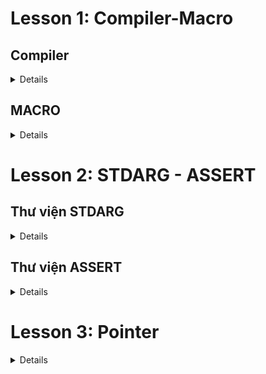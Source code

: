 # Lesson 1: Compiler-Macro

## Compiler ##
<details close>

- Trình biên dịch là một chương trình máy tính được thiết kế để dịch code viết bằng một ngôn ngữ lập trình (source language) sang ngôn ngữ khác (the target language). 

- Compiler thường dùng biên dịch ngôn ngữ bậc cao (C++, Java,...) về ngôn ngữ bậc thấp hơn (ASM, object code,...) để tạo ra một chương trình mà máy tính có thể hiểu và thực thi được.


## Các bước biên dịch chương trình

![Compiler](images/Compiler.png)

### Bước 1: Preprocessing

Đầu tiên Compiler sẽ nhận source code, sau đó tiến hành các bước tiền xử lý: 
- **Include header**: Thay thế các dòng code bắt đầu bằng "#include" bằng toàn bộ nội dung đã code trong các file mà chương trình hiện tại (main) đang include.

- **Expand macro**: đọc nội dung macro đã được định nghĩa, mỗi khi macro được gọi thì tên macro được thay thế bằng nội dung của macro đó. Các loại macro khác nhau được xử lý theo những cách khác nhau (**sẽ được trình bày rõ trong phần Macro.**)

- **Xóa comment**: xóa toàn bộ các dòng comment được viết trong source code.

- **Tạo file .i/.ii**: sau khi thực hiện 3 bước trên, ta có nội dung code hoàn chỉnh của source code (main) được lưu dưới định dạng file .i (chỉ lưu ra một file duy nhất là file của chương trình chính).

Lệnh thực hiện trên terminal:
```c
gcc -E main.c -o main.i
```

### Bước 2: Preprocessing

Các file sau tiền xử lý (.i, .ii) được biên dịch thành các file assembly (.s). Bước này compiler sẽ vừa biên dịch vừa tìm lỗi.

Lệnh thực hiện trên terminal:
```c
gcc main.i -S -o main.s
```
### Bước 3: Assemble

Các file assembly được chuyển đổi thành các file mã máy (machine code hay object code) có định dạng .o(đối với c) hoặc .obj (đối với C++) bởi assembler.

Lệnh thực hiện trên terminal:
```c
gcc main.i -S -o main.s
```

### Bước 4: Linking

Cuối cùng linker sẽ kết hợp các file object code với các file thư viện (.lib, .a) để tạo thành một file chương trình có thể thực thi được (file .exe).

Lệnh thực hiện trên terminal, tạo main.exe và chạy nó:
```c
gcc test1.o test2.o main.o -o main
./main
```
</details>

## MACRO
<details close>

Là thuật ngữ chỉ những thông tin được xử lý ở quá trình tiền xử lý (Preprocessing). Có 3 loại macro chính:
- #include
- #define, #undef
- #if, #elif, #else, #ifdef, #ifndef

### \#include
Chỉ thị này dùng để chèn nội dung của một file code vào source code đang gọi chỉ thị #include và lưu lại nội dung mới dưới dạng file .i/.ii. 

Bằng chỉ thị #include ta có thể tái sử dụng code, phân chia chương trình thành các phần nhỏ để dễ dàng quản lý.

File sum.h
```c
int sum(int a, int b);
```
File main.c
```c
#include"sum.h"
int main(){return 0;}
```
File main.i
```c
int sum(int a, int b);
int main(){return 0;}
```
### \#define
Khi định nghĩa một macro bằng cách sử dụng tiền xử lý #define, mỗi khi macro được gọi trong source code thì compiler sẽ thay thể macro đó với nội dung nó được định nghĩa.
```c
#include <stdio.h>

#define SQUARE(x) ((x) * (x))
int main() 
{
 int result = SQUARE(5); // int result = ((5) * (5));
 printf("Result is: %d\n", result);
 return 0;
}
```

## \#undef

Để định nghĩa là macro trùng tên, ta phải hủy định nghĩa cũ trước đó của nó, sau đó mới được định nghĩa lại macro đó.

 Chỉ thị #undef dùng để hủy định nghĩa của một macro đã được 
định nghĩa trước đó bằng #define.

```c
#include <stdio.h>
#define SENSOR_DATA 42
int main() {
 printf("Value of MY_MACRO: %d\n", MY_MACRO); 
 // Hủy định nghĩa SENSOR_DATA
 #undef SENSOR_DATA
 // Định nghĩa SENSOR_DATA
 #define SENSOR_DATA 50
 printf("Value of MY_MACRO: %d\n", MY_MACRO);
 return 0;
}
```
Output:
> Value of MY_MACRO: 42 \
> Value of MY_MACRO: 50

## \#if, #elif, #else
Macro #if để bắt đầu một điều kiện tiền xử lý. 
Đoạn code dưới đây mô tả cách macro #if, #elif, #else hoạt động.
```c
#include <stdio.h>

// Định nghĩa một macro
#define CONDITION 3

int main() {
    // Sử dụng #if, #elif, #else
    #if CONDITION == 1                               // Điều kiện #if sai, lệnh #define không được thực thi
        #define SENSOR TRUE
    #elif CONDITION == 2                             // Tiếp tục kiểm tra với #elif
        #define SENSOR FALSE            
    #else                                          // Không có điều kiện nào ở trên đúng
        printf("FALIED.\n");
    #endif

    return 0;
}
```
## \#ifdef, #ifndef
#ifdef dùng để kiểm tra nếu macro đã được định nghĩa thì mã nguồn sau #ifdef sẽ được biên dịch.
#ifndef dùng để kiểm tra nếu macro chưa được định nghĩa thì mã nguồn sau #ifndef sẽ được biên dịch.
```c
#ifndef __ABC_H
#define __ABC_H
#endif

#ifdef __ABC_H
int a = 0;
#endif
```
##Macro function
Ta có thể dùng macro để định nghĩa function, khi macro function có nhiều dòng, ta gõ ký tự "\" để xuống dòng.
```c
#define SUM(a,b) \
printf("Tong la: ", a+b);\
return (a+b);
```
Viết macro function sẽ tối ưu về tốc độ hơn so với việc ta viết riêng định nghĩa function đó. Tuy nhiên macro function sẽ không tối ưu về bộ nhớ trên RAM.

## Toán tử \# và \#\# trong macro
Toán tử #: chuỗi nhập vào tự chuẩn hóa thành dạng chuỗi
```c
  #define CREATE_FUNC(func, cmd)  \
  void func() {                   \
      printf(#cmd);               
  }
  CREATE_FUNC (test1, this is function test1)

  //Kết quả quá trình preprocessing sẽ là:
  // void test1() {
  // printf("this is function test1");
  //}
```
Toán tử ##: nối các chuỗi lại với nhau.
```c
  #define CREATE_VAR(name)        \
  int int_##name;  
  CREATE_VAR(first)
  //Kết quả quá trình preprocessing sẽ là:
  // int int_first;
```

##Variadic macro
Là dạng macro khi định nghĩa có số lượng tham số đầu vào là bất định, cho phép người lập trình mở rộng không giới hạn số lượng tham số truyền vào.
Sử dụng cú pháp "..." biểu thị những tham số sau có thể mở rộng.
```c
// Định nghĩa variadic macro
#define PRINT_ARGS(format, ...) printf(format, __VA_ARGS__);

int main () { 
    PRINT_ARGS("Hello numbers %d, %f, %s", 10, 27.3, " OK") // printf("Hello numbers %d, %f, %s", 10, 27.3, " OK");
    return 0;}
```
</details>

# Lesson 2: STDARG - ASSERT

## Thư viện STDARG
<details close>
Là một thư viện chuẩn của ngôn ngữ C, cho phép định nghĩa hàm với số lượng tham số tùy ý.

Giả sử ta định nghĩa một hàm "void display(int count,...);", để sử dụng thư viện STDARD định nghĩa hàm trên ta cần hiểu rõ các thành phần sau:

**va_list val**: là một kiểu dữ liệu khi khai báo ta sẽ được một biến con trỏ là val, con trỏ này được khai báo để trỏ tới vùng nhớ của một chuỗi với các phần tử chuỗi lần lượt là địa chỉ của các tham số truyền vào.

**va_start(val, count)**: có tác dụng khởi tạo một chuỗi chứa các địa chỉ của các tham số được truyền vào hàm, ta tạm gọi chuỗi này là chuỗi A. Đầu tiên val sẽ được trỏ tới vùng nhớ trong chuỗi A chứa địa chỉ của biến count.

**va_arg(val, <type>)**: tại vị trí val đang trỏ tới (ví dụ là đang trỏ tới tham số count), trỏ tiếp tới vị trí tiếp theo trong chuỗi A, vị trí này mang giá trị là địa chỉ của tham số kế tiếp. Sau đó val được ép kiểu theo kiểu dữ liệu <type> được chỉ định.

**va_end(val)**: giải phóng bộ nhớ, kết thúc việc sử dụng chuỗi A mang các địa chỉ của tham số truyền vào

```c
#include <stdio.h>
#include <stdarg.h>

void display(int count, ...) {
    va_list av;
    va_start(av, count);
   
    printf("Value at 1: %d\n", va_arg(av,int)); 
    printf("Value at 2: %d\n", va_arg(av,int)); 

    va_end(va);
}

int main(){
    display(5, 6, 8,);
    return 0;
}

//OUTPUT: 
// Value at 1: 6
// Value at 2: 8
```
</details>

## Thư viện ASSERT
<details close>
Thư viện này sử dụng để hỗ trợ debug chương trình

**Hàm assert()**: dùng để khai báo điều kiện, nếu điều kiện đúng thì tiếp tục chương trình, nếu điều kiện sai thì chương trình sẽ dừng và báo lỗi tại vị trí code đang lỗi.

```c
#include <stdio.h>
#include <assert.h>
#include <math.h>

double canbachai(int a){
    assert( a >= 0 && "Giá trị đầu vào bé hơn 0");
    return (double) sqrt(b);
}

int main(int argc, char const*argv[])
{
    printf("Output: %f\n", canbachai(-4)); 
    return 0;
}
```
</details>

# Lesson 3: Pointer
<details close>

## 1. Con trỏ

Con trỏ là một biến có giá trị là địa chỉ vùng nhớ của một đối tượng (đối tượng có thế là biến, hàm, mảng, ...).

Con trỏ được định nghĩa theo cú pháp:

><kiểu dữ liệu>* <tên biến con trỏ>;

 Đối tượng mà con trỏ trỏ tới phải có kiểu giữ liệu cùng với kiểu dữ liệu của con trỏ.

Ví dụ: con trỏ kiểu int phải trỏ tới biến kiểu int.
```c
int a = 1;
float b = 10;

void* ptr1; // con trỏ void
int* ptr2 = &a; // con trỏ kiểu int trỏ tới địa chỉ biến int là a
float* ptr3 = &b; // con trỏ kiểu float trỏ tới địa chỉ biến float là b
```

## 2. Các kiểu con trỏ
### Con trỏ hàm (Function pointer)
Là kiểu con trỏ lưu giữ địa chỉ của một hàm.

**Cú pháp**

><kiểu dữ liệu trả về> (*<tên con trỏ>) (<các tham số đầu vào>);
```c
void (*ptr)(int, char*);

// khai báo con trỏ pointer trỏ tới hàm có thông số hàm đầu vào lần lượt mang kiểu giữ liệu (int, char*)

// Các hàm có tham số cùng số lượng, cùng kiểu dữ liệu đều có thể dùng con trỏ ptr để trỏ tới
```
**Ví dụ 1:** 

Sử dụng con trỏ trỏ tới các hàm cùng kiểu dữ liệu, cùng số lượng và kiểu tham số đầu vào.
```c
#include <stdio.h>

void tong(int a, int b) {
    printf("Tong %d va %d: %d\n", a, b, a + b);
}
void hieu(int a, int b) {
    printf("Hieu %d va %d: %d\n", a, b, a - b);
}
int main(int argc, char const *argv[]){
    void (*ptr)(int, int);
    ptr = &tong;
    ptr(10,15); // output: Tong 10 va 15: 25

    ptr = &hieu;
    ptr(10,15); // output: Hieu 10 va 15: -5

    return 0;
}
```
**Ví dụ 2:** 

Sử dụng con trỏ hàm lưu mảng chứa địa chỉ của nhiều hàm.
```c
#include <stdio.h>

void tong(int a, int b) {
    printf("Tong %d va %d: %d\n", a, b, a + b);
}
void hieu(int a, int b) {
    printf("Hieu %d va %d: %d\n", a, b, a - b);
}
int main(int argc, char const *argv[]){
    void (*array[2])(int, int) = {&tong, &hieu};
    array[0](10, 15); // output: Tong 10 va 15: 25
    array[0](10, 15); // output: Hieu 10 va 15: -5
    return 0;
}
```

**Ví dụ 3:**
Ứng dụng con trỏ hàm để truyền tham số vào một hàm, với tham số truyền là một hàm khác.
```c
void print(int(*ptr)(int, int), int a, int b)
{
    printf("Tong = %d\n", ptr(a, b));
}
int Cong(int a, int b)
{
    return a + b;
}
int main(int argc, char const *argv[]){
    print(&Cong, 5, 6); //output: Tong = 11
    return 0;
}
```
### Con trỏ void (void pointer)

Con trỏ hàm là kiểu con trỏ có thể trỏ đến bất kỳ kiểu dữ liệu nào.

Để sử dụng giá trị đối tượng mà con trỏ void trỏ tới, ta phải ép kiểu chính con trỏ void đó thành cùng kiểu dữ liệu với đối tượng đó.

**Cú pháp**

>void *<tên con trỏ>;

```c
int a = 1;
float b = 100;

float tong (float a, float b)
{
    return a + b;
}
int main(int argc, char const *argv[]) {
    void* ptr; // Khai báo ptr là con trỏ void
    
    ptr = &a;
    a = *(int*)ptr + 100;
    printf("Bien a = %d\n", a); // output: Biến a = 101

    ptr = &b;
    b = *(float*)ptr / 1000; // output: Biến b = 0.1
    printf("Bien b = %f\n", b); 

    ptr = &tong;
    float ketqua = ((float(*)(float, float))ptr) (10,12);
    printf("KQ = %f\n", ketqua); // output: KQ = 22
}
```
## Con trỏ NULL (NULL pointer)

Con trỏ NULL là con trỏ không trỏ tới bất kỳ một địa chỉ nào hết.

Con trỏ NULL có giá trị bằng 0 và địa chỉ cũng bằng 0.

Con trỏ NULL được dùng khi ta khai báo con trỏ nhưng chưa khai báo giá trị cho nó trỏ tới. Hoặc khi ta sử dụng xong một con trỏ ta phải gán nó bằng NULL.

**Tại sao sử dụng con trỏ NULL**

Khi ta khai báo một con trỏ, nó trỏ tới 1 địa chỉ rác không xác định địa chỉ này có thể là địa chỉ của một hàm hoặc một biến khác, gây ra lỗi không xác định. Khai báo một con trỏ là con trỏ NULL sẽ ngăn chặn điều này.

**Cú pháp**
><kiểu dữ liệu>* <tên con trỏ> = NULL;
```c
int* ptr = NULL;
```
## Hằng con trỏ (const pointer)
Là kiểu con trỏ được khai báo và trỏ tới một giá trị địa chỉ. 

Trong suốt quá trình chương trình thực thi, con trỏ hằng sẽ không thể thay đổi địa chỉ mà nó trỏ đến.

Người lập trình chỉ có thể giải tham chiếu để thay đổi giá trị chứa trong địa chỉ mà nó trỏ đến.

```c
#include <stdio.h>

int a = 10;
int b = 20;
int* const ptr = &a;

int main(int argc, char const *argv[]){
    printf("%p\n", ptr);
    printf("%d\n", *ptr);

    // Lỗi: Không được phép thay đổi giá trị của hằng con trỏ !
    ptr = &b;
    return 0;
}
```
## Con trỏ hằng (pointer to constant)

Là kiểu con trỏ trỏ đến một địa chỉ, và nó mặc định giá trị lưu trong địa chỉ đó là một giá trị hằng.

Người lập trình có thể đọc giá trị địa chỉ mà con trỏ hằng trỏ tới, tuy nhiên không thể giải tham chiếu con trỏ hằng để thay đổi giá trị được lưu tại địa chỉ đó.

Để thay đổi giá trị lưu trong địa chỉ con trỏ hằng trỏ tới, người lập trình phải gọi ra biến lưu địa chỉ này và thay đổi trực tiếp.

```c
#include <stdio.h>

int a = 10;
int b = 20;
const int* ptr = &a;

int main(int argc, char const *argv[]){
    printf("%p\n", ptr);  // 00007FF75E1B3010
    printf("%d\n", *ptr); // 10

    ptr = &b;
    printf("%p\n", ptr);  // 00007FF75E1B3014
    printf("%d\n", *ptr); // 20

    b = 100;
    printf("%p\n", ptr);  // 00007FF75E1B3014
    printf("%d\n", *ptr); // 100

    // Lỗi: Không được phép thay đổi giá trị của hằng con trỏ !
    *ptr = 100;

    return 0;
}
```
## Con trỏ trỏ đến con trỏ


</details>